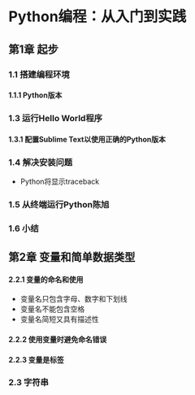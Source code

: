 # Python编程：从入门到实践

## 第1章 起步

### 1.1 搭建编程环境

#### 1.1.1 Python版本

### 1.3 运行Hello World程序

#### 1.3.1 配置Sublime Text以使用正确的Python版本

### 1.4 解决安装问题

* Python将显示traceback

### 1.5 从终端运行Python陈旭

### 1.6 小结

## 第2章 变量和简单数据类型

#### 2.2.1 变量的命名和使用

* 变量名只包含字母、数字和下划线
* 变量名不能包含空格
* 变量名简短又具有描述性

#### 2.2.2 使用变量时避免命名错误

#### 2.2.3 变量是标签

### 2.3 字符串



